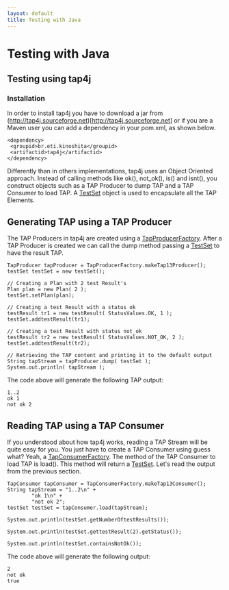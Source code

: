 ```yaml
---
layout: default
title: Testing with Java
---
```


# Testing with Java

## Testing using tap4j

### Installation

In order to install tap4j you have to download a jar from (http://tap4j.sourceforge.net)[http://tap4j.sourceforge.net] or if you are a Maven user you can add a dependency in your pom.xml, as shown below.

```
<dependency>
 <groupid>br.eti.kinoshita</groupid>
 <artifactid>tap4j</artifactid>
</dependency>
```

Differently than in others implementations, tap4j uses an Object Oriented approach. Instead of calling methods like ok(), not_ok(), is() and isnt(), you construct objects such as a TAP Producer to dump TAP and a TAP Consumer to load TAP. A [TestSet](http://tap4j.sourceforge.net/apidocs/org/tap4j/model/TestSet.html) object is used to encapsulate all the TAP Elements.

## Generating TAP using a TAP Producer

The TAP Producers in tap4j are created using a [TapProducerFactory](http://tap4j.sourceforge.net/apidocs/org/tap4j/producer/TapProducerFactory.html). After a TAP Producer is created we can call the dump method passing a [TestSet](http://tap4j.sourceforge.net/apidocs/org/tap4j/model/TestSet.html) to have the result TAP.

```
TapProducer tapProducer = TapProducerFactory.makeTap13Producer();
testSet testSet = new testSet();

// Creating a Plan with 2 test Result's
Plan plan = new Plan( 2 );
testSet.setPlan(plan);

// Creating a test Result with a status ok
testResult tr1 = new testResult( StatusValues.OK, 1 );
testSet.addtestResult(tr1);

// Creating a test Result with status not_ok
testResult tr2 = new testResult( StatusValues.NOT_OK, 2 );
testSet.addtestResult(tr2);

// Retrieving the TAP content and printing it to the default output
String tapStream = tapProducer.dump( testSet );
System.out.println( tapStream );
```

The code above will generate the following TAP output:

```
1..2
ok 1
not ok 2
```

## Reading TAP using a TAP Consumer

If you understood about how tap4j works, reading a TAP Stream will be quite easy for you. You just have to create a TAP Consumer using guess what? Yeah, a [TapConsumerFactory](http://tap4j.sourceforge.net/apidocs/org/tap4j/consumer/TapConsumerFactory.html). The method of the TAP Consumer to load TAP is load(). This method will return a [TestSet](http://tap4j.sourceforge.net/apidocs/org/tap4j/model/TestSet.html). Let's read the output from the previous section.

```
TapConsumer tapConsumer = TapConsumerFactory.makeTap13Consumer();
String tapStream = "1..2\n" +
		"ok 1\n" +
		"not ok 2";
testSet testSet = tapConsumer.load(tapStream);

System.out.println(testSet.getNumberOftestResults());

System.out.println(testSet.gettestResult(2).getStatus());

System.out.println(testSet.containsNotOk());
```
The code above will generate the following output:

```
2
not ok
true
```